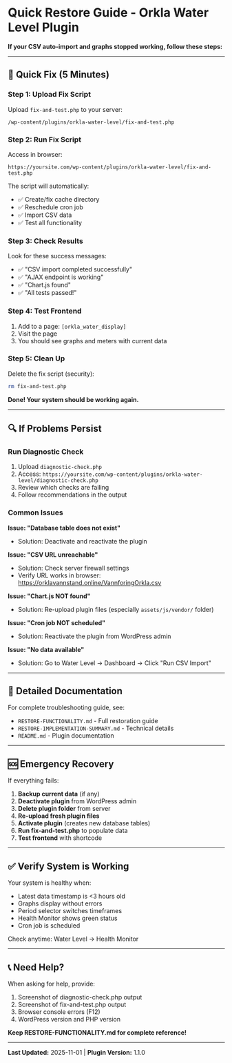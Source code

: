 # Quick Restore Guide - Orkla Water Level Plugin

**If your CSV auto-import and graphs stopped working, follow these steps:**

---

## 🚀 Quick Fix (5 Minutes)

### Step 1: Upload Fix Script

Upload `fix-and-test.php` to your server:
```
/wp-content/plugins/orkla-water-level/fix-and-test.php
```

### Step 2: Run Fix Script

Access in browser:
```
https://yoursite.com/wp-content/plugins/orkla-water-level/fix-and-test.php
```

The script will automatically:
- ✅ Create/fix cache directory
- ✅ Reschedule cron job
- ✅ Import CSV data
- ✅ Test all functionality

### Step 3: Check Results

Look for these success messages:
- ✅ "CSV import completed successfully"
- ✅ "AJAX endpoint is working"
- ✅ "Chart.js found"
- ✅ "All tests passed!"

### Step 4: Test Frontend

1. Add to a page: `[orkla_water_display]`
2. Visit the page
3. You should see graphs and meters with current data

### Step 5: Clean Up

Delete the fix script (security):
```bash
rm fix-and-test.php
```

**Done! Your system should be working again.**

---

## 🔍 If Problems Persist

### Run Diagnostic Check

1. Upload `diagnostic-check.php`
2. Access: `https://yoursite.com/wp-content/plugins/orkla-water-level/diagnostic-check.php`
3. Review which checks are failing
4. Follow recommendations in the output

### Common Issues

**Issue: "Database table does not exist"**
- Solution: Deactivate and reactivate the plugin

**Issue: "CSV URL unreachable"**
- Solution: Check server firewall settings
- Verify URL works in browser: https://orklavannstand.online/VannforingOrkla.csv

**Issue: "Chart.js NOT found"**
- Solution: Re-upload plugin files (especially `assets/js/vendor/` folder)

**Issue: "Cron job NOT scheduled"**
- Solution: Reactivate the plugin from WordPress admin

**Issue: "No data available"**
- Solution: Go to Water Level → Dashboard → Click "Run CSV Import"

---

## 📖 Detailed Documentation

For complete troubleshooting guide, see:
- `RESTORE-FUNCTIONALITY.md` - Full restoration guide
- `RESTORE-IMPLEMENTATION-SUMMARY.md` - Technical details
- `README.md` - Plugin documentation

---

## 🆘 Emergency Recovery

If everything fails:

1. **Backup current data** (if any)
2. **Deactivate plugin** from WordPress admin
3. **Delete plugin folder** from server
4. **Re-upload fresh plugin files**
5. **Activate plugin** (creates new database tables)
6. **Run fix-and-test.php** to populate data
7. **Test frontend** with shortcode

---

## ✅ Verify System is Working

Your system is healthy when:
- Latest data timestamp is <3 hours old
- Graphs display without errors
- Period selector switches timeframes
- Health Monitor shows green status
- Cron job is scheduled

Check anytime: Water Level → Health Monitor

---

## 📞 Need Help?

When asking for help, provide:
1. Screenshot of diagnostic-check.php output
2. Screenshot of fix-and-test.php output
3. Browser console errors (F12)
4. WordPress version and PHP version

**Keep RESTORE-FUNCTIONALITY.md for complete reference!**

---

**Last Updated:** 2025-11-01 | **Plugin Version:** 1.1.0
